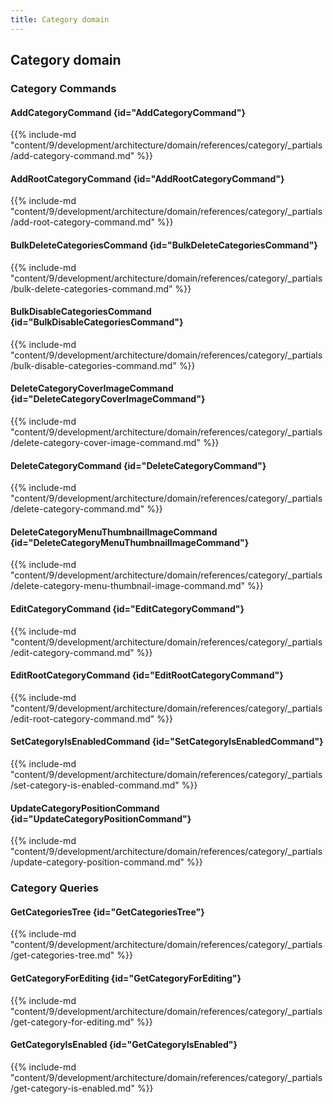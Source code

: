 ```yaml
---
title: Category domain
---
```


## Category domain

### Category Commands

#### AddCategoryCommand {id="AddCategoryCommand"}

{{%  include-md "content/9/development/architecture/domain/references/category/_partials/add-category-command.md" %}}
#### AddRootCategoryCommand {id="AddRootCategoryCommand"}

{{%  include-md "content/9/development/architecture/domain/references/category/_partials/add-root-category-command.md" %}}
#### BulkDeleteCategoriesCommand {id="BulkDeleteCategoriesCommand"}

{{%  include-md "content/9/development/architecture/domain/references/category/_partials/bulk-delete-categories-command.md" %}}
#### BulkDisableCategoriesCommand {id="BulkDisableCategoriesCommand"}

{{%  include-md "content/9/development/architecture/domain/references/category/_partials/bulk-disable-categories-command.md" %}}
#### DeleteCategoryCoverImageCommand {id="DeleteCategoryCoverImageCommand"}

{{%  include-md "content/9/development/architecture/domain/references/category/_partials/delete-category-cover-image-command.md" %}}
#### DeleteCategoryCommand {id="DeleteCategoryCommand"}

{{%  include-md "content/9/development/architecture/domain/references/category/_partials/delete-category-command.md" %}}
#### DeleteCategoryMenuThumbnailImageCommand {id="DeleteCategoryMenuThumbnailImageCommand"}

{{%  include-md "content/9/development/architecture/domain/references/category/_partials/delete-category-menu-thumbnail-image-command.md" %}}
#### EditCategoryCommand {id="EditCategoryCommand"}

{{%  include-md "content/9/development/architecture/domain/references/category/_partials/edit-category-command.md" %}}
#### EditRootCategoryCommand {id="EditRootCategoryCommand"}

{{%  include-md "content/9/development/architecture/domain/references/category/_partials/edit-root-category-command.md" %}}
#### SetCategoryIsEnabledCommand {id="SetCategoryIsEnabledCommand"}

{{%  include-md "content/9/development/architecture/domain/references/category/_partials/set-category-is-enabled-command.md" %}}
#### UpdateCategoryPositionCommand {id="UpdateCategoryPositionCommand"}

{{%  include-md "content/9/development/architecture/domain/references/category/_partials/update-category-position-command.md" %}}

### Category Queries

#### GetCategoriesTree {id="GetCategoriesTree"}

{{%  include-md "content/9/development/architecture/domain/references/category/_partials/get-categories-tree.md" %}}
#### GetCategoryForEditing {id="GetCategoryForEditing"}

{{%  include-md "content/9/development/architecture/domain/references/category/_partials/get-category-for-editing.md" %}}
#### GetCategoryIsEnabled {id="GetCategoryIsEnabled"}

{{%  include-md "content/9/development/architecture/domain/references/category/_partials/get-category-is-enabled.md" %}}
